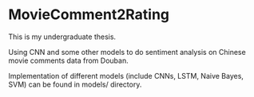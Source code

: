 # MovieComment2Rating
This is my undergraduate thesis.

Using CNN and some other models to do sentiment analysis on Chinese movie comments data from Douban.

Implementation of different models (include CNNs, LSTM, Naive Bayes, SVM) can be found in models/ directory.
